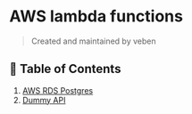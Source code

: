# AWS lambda functions

> Created and maintained by veben

## 📜 Table of Contents
1. [AWS RDS Postgres](aws_python_lambda_functions/aws_rds_postgres/README.md)
1. [Dummy API](aws_typescript_lambda_functions/dummy-api/README.md)